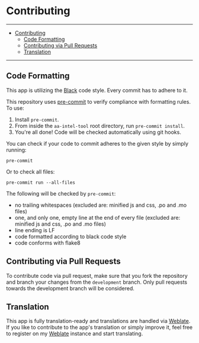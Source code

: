# Contributing<a name="contributing"></a>

______________________________________________________________________

<!-- mdformat-toc start --slug=github --maxlevel=6 --minlevel=1 -->

- [Contributing](#contributing)
  - [Code Formatting](#code-formatting)
  - [Contributing via Pull Requests](#contributing-via-pull-requests)
  - [Translation](#translation)

<!-- mdformat-toc end -->

______________________________________________________________________

## Code Formatting<a name="code-formatting"></a>

This app is utilizing the [Black](https://black.readthedocs.io/en/stable/the_black_code_style.html)
code style. Every commit has to adhere to it.

This repository uses [pre-commit](https://github.com/pre-commit/pre-commit) to
verify compliance with formatting rules. To use:

1. Install `pre-commit`.
1. From inside the `aa-intel-tool` root directory, run `pre-commit install`.
1. You're all done! Code will be checked automatically using git hooks.

You can check if your code to commit adheres to the given style by simply running:

```shell script
pre-commit
```

Or to check all files:

```shell script
pre-commit run --all-files
```

The following will be checked by `pre-commit`:

- no trailing whitespaces (excluded are: minified js and css, .po and .mo files)
- one, and only one, empty line at the end of every file (excluded are: minified js
  and css, .po and .mo files)
- line ending is LF
- code formatted according to black code style
- code conforms with flake8

## Contributing via Pull Requests<a name="contributing-via-pull-requests"></a>

To contribute code via pull request, make sure that you fork the repository and branch
your changes from the `development` branch. Only pull requests towards the development
branch will be considered.

## Translation<a name="translation"></a>

This app is fully translation-ready and translations are handled via [Weblate]. If
you like to contribute to the app's translation or simply improve it, feel free to
register on my [Weblate] instance and start translating.

<!-- Links -->

[weblate]: https://weblate.ppfeufer.de/ "Weblate"
